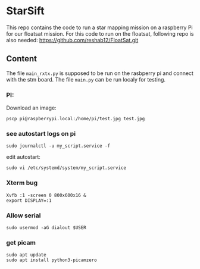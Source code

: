 # StarSift

This repo contains the code to run a star mapping mission on a raspberry Pi for our floatsat mission. For this code to run on the floatsat, following repo is also needed: https://github.com/reshab12/FloatSat.git

## Content

The file `main_rxtx.py` is supposed to be run on the rasbperry pi and connect with the stm board. The file `main.py` can be run localy for testing. 


### PI:

Download an image:
<!-- ```
pscp floatsat-2@192.168.91.92:/home/floatsat-2/starmapper/star_data/image_0.jpg image.jpg
``` -->
```
pscp pi@raspberrypi.local:/home/pi/test.jpg test.jpg
```

### see autostart logs on pi
```
sudo journalctl -u my_script.service -f
```
edit autostart:
```
sudo vi /etc/systemd/system/my_script.service

```

### Xterm bug

```
Xvfb :1 -screen 0 800x600x16 & 
export DISPLAY=:1
```

### Allow serial 
```
sudo usermod -aG dialout $USER
```

### get picam
```
sudo apt update
sudo apt install python3-picamzero
```

